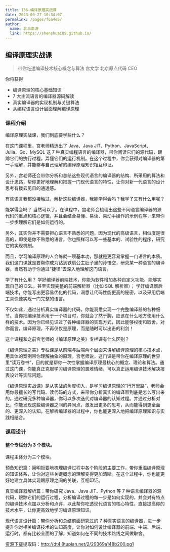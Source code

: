 ```yaml
---
title: 136-编译原理实战课
date: 2023-09-27 10:34:07
permalink: /pages/f6a4e5/
author: 
  name: 北鸟南游
  link: https://shenshuai89.github.io/
---
```

## 编译原理实战课
> 带你吃透编译技术核心概念与算法
> 宫文学  北京原点代码 CEO

你将获得
- 编译原理的核心基础知识
- 7 大主流语言的编译器源码解读
- 真实编译器的实现机制与关键算法
- 从编程语言设计层面理解编译原理

### 课程介绍

编译原理实战课，我们到底要学些什么？

在这门课程里，宫老师精选出了 Java、Java JIT、Python、JavaScript、Julia、Go、MySQL 这 7 种真实编程语言的编译器，带你阅读它们的源代码，跟踪它们的执行过程，弄懂它们的运行机制。在这个过程中，你会获得对编译器的第一手理解，并能够与自己理解的编译原理知识相互印证。

另外，宫老师还会带你分析和总结这些现代语言的编译器的结构、所采用的算法和设计思路，帮你更好地理解和把握一门现代语言的特性，让你对新一代语言的设计思考有拨云见日的通透感。

有些语言我都没接触过，解析这些编译器，我能学得会吗？我学了又有什么用呢？

能学得会吗？
当然可以了。在课程中，宫老师会梳理出这些不同语言编译器的源代码的重点和核心逻辑，并且会结合易懂、易读、易动手操作的示例程序，来带你一步步理解它们是如何运行的。

另外，其实你并不需要担心语言不熟悉的问题，因为现代的高级语言，相似度是很高的，即使是你不熟悉的语言，你也照样可以写一些基本的、试验性的程序，研究它的实现机制。

而且，学习编译原理的人会练就一项基本功，那就是更容易掌握一门语言的本质。我们这门课就是要帮你成为钻到铁扇公主肚子里的孙悟空，研究某一种语言的编译器，当然有助于你通过“捷径”去深入地理解这门语言。

学了有什么用？
学好编译器前端技术，你能为软件增加各种自定义功能、能够实现自己的 DSL，甚至实现完整的前端解析器（比如 SQL 解析器）； 学好编译器后端技术，你能写出更容易优化的代码，洞悉让代码性能更高的秘密，以及采用后端工具快速实现一门完整的语言。

不仅如此，通过分析真实编译器的代码，你能洞悉实现一个完整编译器的各种细节。当你把编译技术用于一个项目时，你就会了然于胸，应该在什么地方使用什么样的技术。因为你已经见识过了各种编译器的实现方式，因此能够权衡和取舍。对你而言，编译原理，不再仅仅是原理，而是随时可以出击的利剑！

这个课程和之前宫老师的《编译原理之美》专栏课有什么区别？

《编译原理之美》专栏课是从前端与后端两个层面来讲解编译原理的核心技术点，用具体的案例带你理解抽象的原理。宫老师说，这门课是带你在编译原理的世界里“读万卷书”，目的就是帮你一次性掌握编译原理最核心的概念、理论和算法。通过这门课，你能真正克服学习编译原理的畏难情绪，可以真正运用编译技术解决报表设计等实际问题。

《编译原理实战课》是从实战的角度切入，是学习编译原理的“行万里路”，老师会用你最擅长的写代码、读代码的方式，来带你分析真实的编译器到底是怎么写出来的。通过研究多种编译器，你可以多次迭代对编译器的认知过程。并通过分析对比，你能发现这些编译器之间的异同点，激发出更多的思考，从而能得到更全面的、更深入的认知。在解析编译器的过程中，你也能更深入地把编译原理知识与实践相结合。

### 课程设计
#### 整个专栏分为 3 个模块。

课程主体分为三个模块。

预备知识篇：简明扼要地梳理编译过程中各个阶段的主要工作，带你重温编译原理的知识体系，让你对这些关键概念的理解变得更加清晰。在这个过程中，你也能更好地建立具体实现跟原理之间的关联，互相印证。

真实编译器解析篇：带你研究 Java、Java JIT、Python 等 7 种语言编译器的源代码，跟踪它们的运行过程，分析编译过程的每一步是如何实现的，并会对有特点的编译技术点加以分析和点评，以此帮你吃透现代语言的核心特性，直接提高你的技术水平，让你更高效地学习编译原理知识。

现代语言设计篇：带你分析和总结前面研究过的 7 种真实语言的编译器，进一步提升你对相关编译技术的认知高度，让你对如何设计编译器的前端、中端、后端、运行时，都有比较全面的了解，知道如何在不同的技术路线之间做取舍。

[资源下载](https://pan.baidu.com/s/1zyaxpdLVEakD4Yo0WSF9Jw)提取码：http://dt4.8tupian.net/2/29369a148b200.pg1
